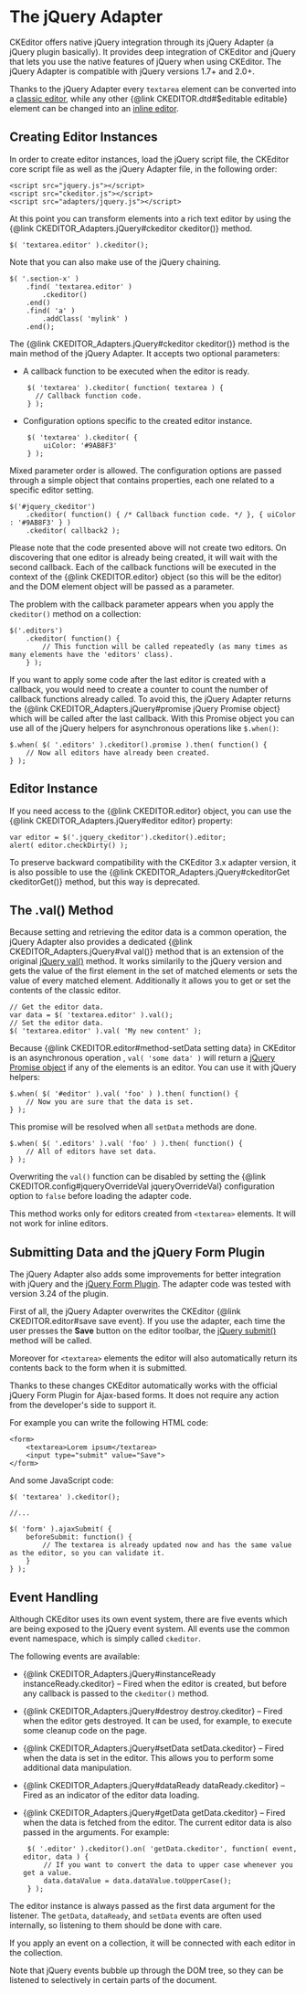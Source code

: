 # The jQuery Adapter

CKEditor offers native jQuery integration through its jQuery Adapter (a jQuery plugin basically). It provides deep integration of CKEditor and jQuery that lets you use the native features of jQuery when using CKEditor. The jQuery Adapter is compatible with jQuery versions 1.7+ and 2.0+.

Thanks to the jQuery Adapter every `textarea` element can be converted into a [classic editor](#!/guide/dev_framed), while  any other {@link CKEDITOR.dtd#$editable editable} element can be changed into an [inline editor](#!/guide/dev_inline).


## Creating Editor Instances

In order to create editor instances, load the jQuery script file, the CKEditor core script file as well as the jQuery Adapter file, in the following order:

	<script src="jquery.js"></script>
	<script src="ckeditor.js"></script>
	<script src="adapters/jquery.js"></script>

At this point you can transform elements into a rich text editor by using the {@link CKEDITOR_Adapters.jQuery#ckeditor ckeditor()} method.

	$( 'textarea.editor' ).ckeditor();

Note that you can also make use of the jQuery chaining.

	$( '.section-x' )
		.find( 'textarea.editor' )
			.ckeditor()
		.end()
		.find( 'a' )
			.addClass( 'mylink' )
		.end();

The {@link CKEDITOR_Adapters.jQuery#ckeditor ckeditor()} method is the main method of the jQuery Adapter. It accepts two optional parameters:

 * A callback function to be executed when the editor is ready.

		$( 'textarea' ).ckeditor( function( textarea ) {
		  // Callback function code.
		} );

 * Configuration options specific to the created editor instance.

		$( 'textarea' ).ckeditor( {
			uiColor: '#9AB8F3'
		} );

Mixed parameter order is allowed. The configuration options are passed through a simple object that contains properties, each one related to a specific editor setting.

	$('#jquery_ckeditor')
		.ckeditor( function() { /* Callback function code. */ }, { uiColor : '#9AB8F3' } )
		.ckeditor( callback2 );

Please note that the code presented above will not create two editors. On discovering that one editor is already being created, it will wait with the second callback. Each of the callback functions will be executed in the context of the {@link CKEDITOR.editor} object (so this will be the editor) and the DOM element object will be passed as a parameter.

The problem with the callback parameter appears when you apply the `ckeditor()` method on a collection:

	$('.editors')
		.ckeditor( function() {
			// This function will be called repeatedly (as many times as many elements have the 'editors' class).
		} );

If you want to apply some code after the last editor is created with a callback, you would need to create a counter to count the number of callback functions already called. To avoid this, the jQuery Adapter returns the {@link CKEDITOR_Adapters.jQuery#promise jQuery Promise object} which will be called after the last callback. With this Promise object you can use all of the jQuery helpers for asynchronous operations like `$.when()`:

	$.when( $( '.editors' ).ckeditor().promise ).then( function() {
		// Now all editors have already been created.
	} );

## Editor Instance

If you need access to the {@link CKEDITOR.editor} object, you can use the {@link CKEDITOR_Adapters.jQuery#editor editor} property:

	var editor = $('.jquery_ckeditor').ckeditor().editor;
	alert( editor.checkDirty() );

To preserve backward compatibility with the CKEditor 3.x adapter version, it is also possible to use the {@link CKEDITOR_Adapters.jQuery#ckeditorGet ckeditorGet()} method, but this way is deprecated.

## The .val() Method

Because setting and retrieving the editor data is a common operation, the jQuery Adapter also provides a dedicated {@link CKEDITOR_Adapters.jQuery#val val()} method that is an extension of the original [jQuery val()](http://api.jquery.com/val/) method. It works similarily to the jQuery version and gets the value of the first element in the set of matched elements or sets the value of every matched element. Additionally it allows you to get or set the contents of the classic editor.

	// Get the editor data.
	var data = $( 'textarea.editor' ).val();
	// Set the editor data.
	$( 'textarea.editor' ).val( 'My new content' );

Because {@link CKEDITOR.editor#method-setData setting data} in CKEditor is an asynchronous operation , `val( 'some data' )` will return a [jQuery Promise object](http://api.jquery.com/promise/) if any of the elements is an editor. You can use it with jQuery helpers:

	$.when( $( '#editor' ).val( 'foo' ) ).then( function() {
		// Now you are sure that the data is set.
	} );

This promise will be resolved when all `setData` methods are done.

	$.when( $( '.editors' ).val( 'foo' ) ).then( function() {
		// All of editors have set data.
	} );

Overwriting the `val()` function can be disabled by setting the {@link CKEDITOR.config#jqueryOverrideVal jqueryOverrideVal} configuration option to `false` before loading the adapter code.

This method works only for editors created from `<textarea>` elements. It will not work for inline editors.


## Submitting Data and the jQuery Form Plugin

The jQuery Adapter also adds some improvements for better integration with jQuery and the [jQuery Form Plugin](http://www.malsup.com/jquery/form/). The adapter code was tested with version 3.24 of the plugin.

First of all, the jQuery Adapter overwrites the CKEditor {@link CKEDITOR.editor#save save event}. If you use the adapter, each time the user presses the **Save** button on the editor toolbar, the [jQuery submit()](http://api.jquery.com/submit/) method will be called.

Moreover for `<textarea>` elements the editor will also automatically return its contents back to the form when it is submitted.

Thanks to these changes CKEditor automatically works with the official jQuery Form Plugin for Ajax-based forms. It does not require any action from the developer's side to support it.

For example you can write the following HTML code:

	<form>
		<textarea>Lorem ipsum</textarea>
		<input type="submit" value="Save">
	</form>

And some JavaScript code:

	$( 'textarea' ).ckeditor();

	//...

	$( 'form' ).ajaxSubmit( {
		beforeSubmit: function() {
			// The textarea is already updated now and has the same value as the editor, so you can validate it.
		}
	} );


## Event Handling

Although CKEditor uses its own event system, there are five events which are being exposed to the jQuery event system. All events use the common event namespace, which is simply called `ckeditor`.

The following events are available:

 * {@link CKEDITOR_Adapters.jQuery#instanceReady instanceReady.ckeditor} &ndash; Fired when the editor is created, but before any callback is passed to the `ckeditor()` method.
 * {@link CKEDITOR_Adapters.jQuery#destroy destroy.ckeditor} &ndash; Fired when the editor gets destroyed. It can be used, for example, to execute some cleanup code on the page.
 * {@link CKEDITOR_Adapters.jQuery#setData setData.ckeditor} &ndash; Fired when the data is set in the editor. This allows you to perform some additional data manipulation.
 * {@link CKEDITOR_Adapters.jQuery#dataReady dataReady.ckeditor} &ndash; Fired as an indicator of the editor data loading.
 * {@link CKEDITOR_Adapters.jQuery#getData getData.ckeditor} &ndash; Fired when the data is fetched from the editor. The current editor data is also passed in the arguments. For example:

		$( '.editor' ).ckeditor().on( 'getData.ckeditor', function( event, editor, data ) {
			// If you want to convert the data to upper case whenever you get a value.
			data.dataValue = data.dataValue.toUpperCase();
		} );

The editor instance is always passed as the first data argument for the listener. The `getData`, `dataReady`, and `setData` events are often used internally, so listening to them should be done with care.

If you apply an event on a collection, it will be connected with each editor in the collection.

Note that jQuery events bubble up through the DOM tree, so they can be listened to selectively in certain parts of the document.
